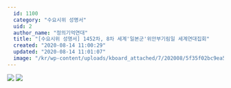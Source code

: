 ```yaml
---
  id: 1100
  category: "수요시위 성명서"
  uid: 2
  author_name: "정의기억연대"
  title: "[수요시위 성명서] 1452차, 8차 세계'일본군'위안부기림일 세계연대집회"
  created: "2020-08-14 11:00:29"
  updated: "2020-08-14 11:01:07"
  image: "/kr/wp-content/uploads/kboard_attached/7/202008/5f35f02bc9ea55147630.jpg"
---
```

![](/kr/wp-content/uploads/kboard_attached/7/202008/5f35f02bc9ea55147630.jpg) ![](/kr/wp-content/uploads/kboard_attached/7/202008/5f35f02bdc7c95864819.jpg)
